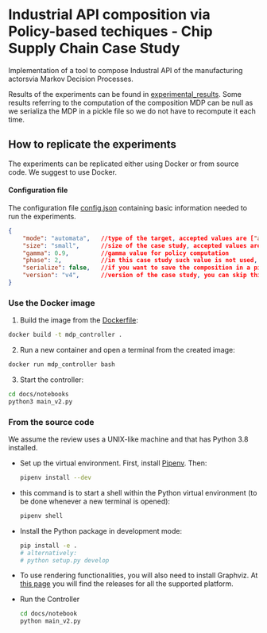 # Industrial API composition via Policy-based techiques - Chip Supply Chain Case Study

Implementation of a tool to compose Industral API of the manufacturing actorsvia Markov Decision Processes.

Results of the experiments can be found in [experimental_results](experimental_results). Some results referring to the computation of the composition MDP can be null as we serializa the MDP in a pickle file so we do not have to recompute it each time.

## How to replicate the experiments
The experiments can be replicated either using Docker or from source code. We suggest to use Docker.

#### Configuration file
The configuration file [config.json](docs/notebooks/config.json) containing basic information needed to run the experiments.
```json
{
    "mode": "automata",   //type of the target, accepted values are ["automata", "ltlf"]
    "size": "small",      //size of the case study, accepted values are ["small", "medium", "large"]>
    "gamma": 0.9,         //gamma value for policy computation
    "phase": 2,           //in this case study such value is not used, you can skip this
    "serialize": false,   //if you want to save the composition in a pickle file, accepted value are [true, false], you can skip this
    "version": "v4",      //version of the case study, you can skip this
}
```

### Use the Docker image

1. Build the image from the [Dockerfile](Dockerfile):
  ```sh
  docker build -t mdp_controller .
  ```

2. Run a new container and open a terminal from the created image:
  ```sh
  docker run mdp_controller bash
  ```

3. Start the controller:
  ```sh
  cd docs/notebooks
  python3 main_v2.py 
  ```

### From the source code

We assume the review uses a UNIX-like machine and that has Python 3.8 installed.

- Set up the virtual environment. 
First, install [Pipenv](https://pipenv-fork.readthedocs.io/en/latest/).
Then:
  ```sh
  pipenv install --dev
  ```
                    
- this command is to start a shell within the Python virtual environment (to be done whenever a new terminal is opened):
  ```sh
  pipenv shell
  ```

- Install the Python package in development mode:
  ```sh
  pip install -e .
  # alternatively:
  # python setup.py develop 
  ```

- To use rendering functionalities, you will also need to install Graphviz. 
  At [this page](https://www.graphviz.org/download/) you will
  find the releases for all the supported platform.

- Run the Controller
  ```sh
  cd docs/notebook
  python main_v2.py
  ```

